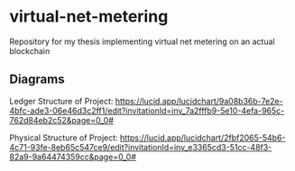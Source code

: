 # virtual-net-metering
Repository for my thesis implementing virtual net metering on an actual blockchain

## Diagrams
Ledger Structure of Project: https://lucid.app/lucidchart/9a08b36b-7e2e-4bfc-ade3-06e46d3c2ff1/edit?invitationId=inv_7a2fffb9-5e10-4efa-965c-762d84eb2c52&page=0_0#

Physical Structure of Project: https://lucid.app/lucidchart/2fbf2065-54b6-4c71-93fe-8eb65c547ce9/edit?invitationId=inv_e3365cd3-51cc-48f3-82a9-9a64474359cc&page=0_0#
